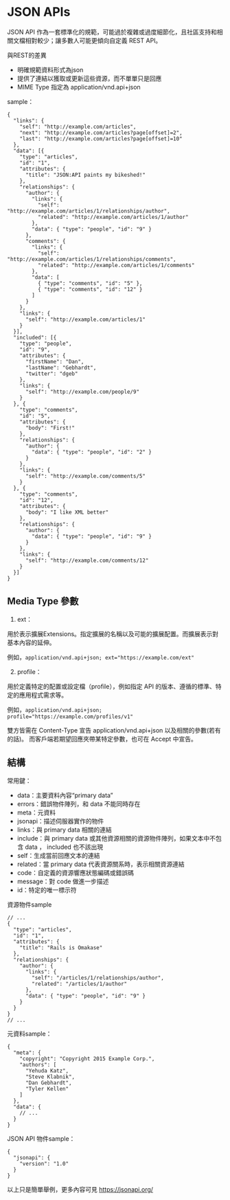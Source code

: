 # JSON APIs
JSON API 作為一套標準化的規範，可能過於複雜或過度細節化，且社區支持和相關文檔相對較少；讓多數人可能更傾向自定義 REST API。

與REST的差異
* 明確規範資料形式為json
* 提供了連結以獲取或更新這些資源，而不單單只是回應
* MIME Type 指定為 application/vnd.api+json

sample：
```json=
{
  "links": {
    "self": "http://example.com/articles",
    "next": "http://example.com/articles?page[offset]=2",
    "last": "http://example.com/articles?page[offset]=10"
  },
  "data": [{
    "type": "articles",
    "id": "1",
    "attributes": {
      "title": "JSON:API paints my bikeshed!"
    },
    "relationships": {
      "author": {
        "links": {
          "self": "http://example.com/articles/1/relationships/author",
          "related": "http://example.com/articles/1/author"
        },
        "data": { "type": "people", "id": "9" }
      },
      "comments": {
        "links": {
          "self": "http://example.com/articles/1/relationships/comments",
          "related": "http://example.com/articles/1/comments"
        },
        "data": [
          { "type": "comments", "id": "5" },
          { "type": "comments", "id": "12" }
        ]
      }
    },
    "links": {
      "self": "http://example.com/articles/1"
    }
  }],
  "included": [{
    "type": "people",
    "id": "9",
    "attributes": {
      "firstName": "Dan",
      "lastName": "Gebhardt",
      "twitter": "dgeb"
    },
    "links": {
      "self": "http://example.com/people/9"
    }
  }, {
    "type": "comments",
    "id": "5",
    "attributes": {
      "body": "First!"
    },
    "relationships": {
      "author": {
        "data": { "type": "people", "id": "2" }
      }
    },
    "links": {
      "self": "http://example.com/comments/5"
    }
  }, {
    "type": "comments",
    "id": "12",
    "attributes": {
      "body": "I like XML better"
    },
    "relationships": {
      "author": {
        "data": { "type": "people", "id": "9" }
      }
    },
    "links": {
      "self": "http://example.com/comments/12"
    }
  }]
}
```
## Media Type 參數
1. ext：

用於表示擴展Extensions。指定擴展的名稱以及可能的擴展配置。而擴展表示對基本內容的延伸。

例如，`application/vnd.api+json; ext="https://example.com/ext"` 

2. profile：

用於定義特定的配置或設定檔（profile），例如指定 API 的版本、遵循的標準、特定的應用程式需求等。

例如，`application/vnd.api+json; profile="https://example.com/profiles/v1" `

雙方皆需在 Content-Type 宣告 application/vnd.api+json 以及相關的參數(若有的話)。
而客戶端若期望回應夾帶某特定參數，也可在 Accept 中宣告。

## 結構
常用鍵：
* data：主要資料內容“primary data”
* errors：錯誤物件陣列，和 data 不能同時存在
* meta：元資料
* jsonapi：描述伺服器實作的物件
* links：與 primary data 相關的連結
* include：與 primary data 或其他資源相關的資源物件陣列，如果文本中不包含 data ， included 也不該出現
* self：生成當前回應文本的連結
* related：當 primary data 代表資源關系時，表示相關資源連結
* code：自定義的資源響應狀態編碼或錯誤碼
* message：對 code 做進一步描述
* id：特定的唯一標示符

資源物件sample
```json=
// ...
{
  "type": "articles",
  "id": "1",
  "attributes": {
    "title": "Rails is Omakase"
  },
  "relationships": {
    "author": {
      "links": {
        "self": "/articles/1/relationships/author",
        "related": "/articles/1/author"
      },
      "data": { "type": "people", "id": "9" }
    }
  }
}
// ...
```
元資料sample：
```json=
{
  "meta": {
    "copyright": "Copyright 2015 Example Corp.",
    "authors": [
      "Yehuda Katz",
      "Steve Klabnik",
      "Dan Gebhardt",
      "Tyler Kellen"
    ]
  },
  "data": {
    // ...
  }
}
```
JSON API 物件sample：
```json=
{
  "jsonapi": {
    "version": "1.0"
  }
}
```

以上只是簡單舉例，更多內容可見 https://jsonapi.org/